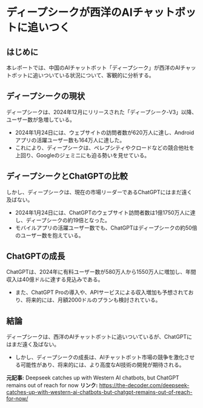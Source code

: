 # ディープシークが西洋のAIチャットボットに追いつく
## はじめに
本レポートでは、中国のAIチャットボット「ディープシーク」が西洋のAIチャットボットに追いついている状況について、客観的に分析する。

## ディープシークの現状
ディープシークは、2024年12月にリリースされた「ディープシーク-V3」以降、ユーザー数が急増している。
*   2024年1月24日には、ウェブサイトの訪問者数が620万人に達し、Androidアプリの活躍ユーザー数も164万人に達した。
*   これにより、ディープシークは、ペレプシティやクロードなどの競合他社を上回り、Googleのジェミニにも迫る勢いを見せている。

## ディープシークとChatGPTの比較
しかし、ディープシークは、現在の市場リーダーであるChatGPTにはまだ遠く及ばない。
*   2024年1月24日には、ChatGPTのウェブサイト訪問者数は1億1750万人に達し、ディープシークの約19倍となった。
*   モバイルアプリの活躍ユーザー数でも、ChatGPTはディープシークの約50倍のユーザー数を抱えている。

## ChatGPTの成長
ChatGPTは、2024年に有料ユーザー数が580万人から1550万人に増加し、年間収入は40億ドルに達する見込みである。
*   また、ChatGPT Proの導入や、APIサービスによる収入増加も予想されており、将来的には、月額2000ドルのプランも検討されている。

## 結論
ディープシークは、西洋のAIチャットボットに追いついているが、ChatGPTにはまだ遠く及ばない。
*   しかし、ディープシークの成長は、AIチャットボット市場の競争を激化させる可能性があり、将来的には、より高度なAI技術の開発が期待される。

**元記事:** Deepseek catches up with Western AI chatbots, but ChatGPT remains out of reach for now
**リンク:** https://the-decoder.com/deepseek-catches-up-with-western-ai-chatbots-but-chatgpt-remains-out-of-reach-for-now/